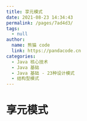 ```yaml
---
title: 享元模式
date: 2021-08-23 14:34:43
permalink: /pages/7ad4d3/
tags: 
  - null
author: 
  name: 熊猫 code
  link: https://pandacode.cn
categories: 
  - Java 核心技术
  - Java 基础
  - Java 基础 - 23种设计模式
  - 结构型模式
---
```


# 享元模式